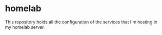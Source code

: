 # homelab

This repository holds all the configuration of the services that I'm hosting in my homelab server.



